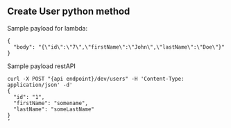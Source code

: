 ## Create User python method

Sample payload for lambda:

~~~
{
  "body": "{\"id\":\"7\",\"firstName\":\"John\",\"lastName\":\"Doe\"}"
}

~~~

Sample payload restAPI

~~~
curl -X POST "{api endpoint}/dev/users" -H 'Content-Type: application/json' -d'
{
  "id": "1",
  "firstName": "somename",
  "lastName": "someLastName"
}
‘
~~~